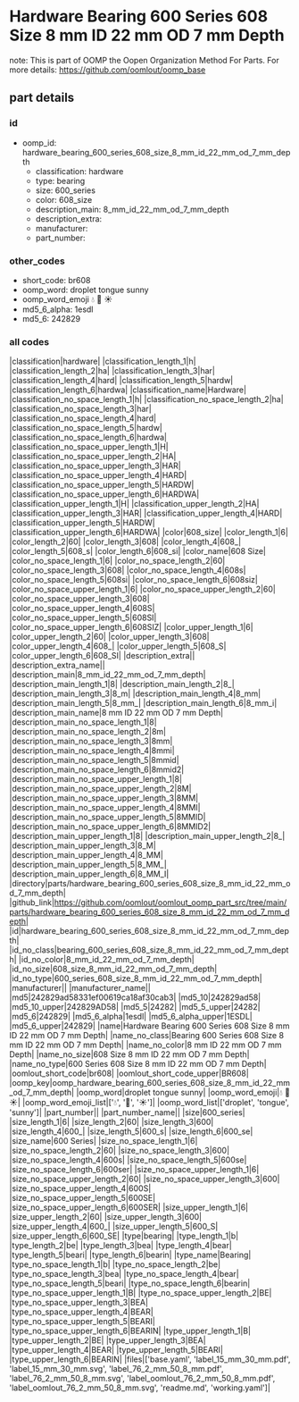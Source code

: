 # Hardware Bearing 600 Series 608 Size 8 mm ID 22 mm OD 7 mm Depth  

note: This is part of OOMP the Oopen Organization Method For Parts. For more details: https://github.com/oomlout/oomp_base

##  part details





### id
* oomp_id: hardware_bearing_600_series_608_size_8_mm_id_22_mm_od_7_mm_depth
  * classification: hardware
  * type: bearing
  * size: 600_series
  * color: 608_size
  * description_main: 8_mm_id_22_mm_od_7_mm_depth
  * description_extra: 
  * manufacturer: 
  * part_number: 

### other_codes
* short_code: br608
* oomp_word: droplet tongue sunny
* oomp_word_emoji :droplet: :tongue: :sunny:
* md5_6_alpha: 1esdl
* md5_6: 242829

### all codes 
|classification|hardware|
|classification_length_1|h|
|classification_length_2|ha|
|classification_length_3|har|
|classification_length_4|hard|
|classification_length_5|hardw|
|classification_length_6|hardwa|
|classification_name|Hardware|
|classification_no_space_length_1|h|
|classification_no_space_length_2|ha|
|classification_no_space_length_3|har|
|classification_no_space_length_4|hard|
|classification_no_space_length_5|hardw|
|classification_no_space_length_6|hardwa|
|classification_no_space_upper_length_1|H|
|classification_no_space_upper_length_2|HA|
|classification_no_space_upper_length_3|HAR|
|classification_no_space_upper_length_4|HARD|
|classification_no_space_upper_length_5|HARDW|
|classification_no_space_upper_length_6|HARDWA|
|classification_upper_length_1|H|
|classification_upper_length_2|HA|
|classification_upper_length_3|HAR|
|classification_upper_length_4|HARD|
|classification_upper_length_5|HARDW|
|classification_upper_length_6|HARDWA|
|color|608_size|
|color_length_1|6|
|color_length_2|60|
|color_length_3|608|
|color_length_4|608_|
|color_length_5|608_s|
|color_length_6|608_si|
|color_name|608 Size|
|color_no_space_length_1|6|
|color_no_space_length_2|60|
|color_no_space_length_3|608|
|color_no_space_length_4|608s|
|color_no_space_length_5|608si|
|color_no_space_length_6|608siz|
|color_no_space_upper_length_1|6|
|color_no_space_upper_length_2|60|
|color_no_space_upper_length_3|608|
|color_no_space_upper_length_4|608S|
|color_no_space_upper_length_5|608SI|
|color_no_space_upper_length_6|608SIZ|
|color_upper_length_1|6|
|color_upper_length_2|60|
|color_upper_length_3|608|
|color_upper_length_4|608_|
|color_upper_length_5|608_S|
|color_upper_length_6|608_SI|
|description_extra||
|description_extra_name||
|description_main|8_mm_id_22_mm_od_7_mm_depth|
|description_main_length_1|8|
|description_main_length_2|8_|
|description_main_length_3|8_m|
|description_main_length_4|8_mm|
|description_main_length_5|8_mm_|
|description_main_length_6|8_mm_i|
|description_main_name|8 mm ID 22 mm OD 7 mm Depth|
|description_main_no_space_length_1|8|
|description_main_no_space_length_2|8m|
|description_main_no_space_length_3|8mm|
|description_main_no_space_length_4|8mmi|
|description_main_no_space_length_5|8mmid|
|description_main_no_space_length_6|8mmid2|
|description_main_no_space_upper_length_1|8|
|description_main_no_space_upper_length_2|8M|
|description_main_no_space_upper_length_3|8MM|
|description_main_no_space_upper_length_4|8MMI|
|description_main_no_space_upper_length_5|8MMID|
|description_main_no_space_upper_length_6|8MMID2|
|description_main_upper_length_1|8|
|description_main_upper_length_2|8_|
|description_main_upper_length_3|8_M|
|description_main_upper_length_4|8_MM|
|description_main_upper_length_5|8_MM_|
|description_main_upper_length_6|8_MM_I|
|directory|parts/hardware_bearing_600_series_608_size_8_mm_id_22_mm_od_7_mm_depth|
|github_link|https://github.com/oomlout/oomlout_oomp_part_src/tree/main/parts/hardware_bearing_600_series_608_size_8_mm_id_22_mm_od_7_mm_depth|
|id|hardware_bearing_600_series_608_size_8_mm_id_22_mm_od_7_mm_depth|
|id_no_class|bearing_600_series_608_size_8_mm_id_22_mm_od_7_mm_depth|
|id_no_color|8_mm_id_22_mm_od_7_mm_depth|
|id_no_size|608_size_8_mm_id_22_mm_od_7_mm_depth|
|id_no_type|600_series_608_size_8_mm_id_22_mm_od_7_mm_depth|
|manufacturer||
|manufacturer_name||
|md5|242829ad58331ef00619ca18af30cab3|
|md5_10|242829ad58|
|md5_10_upper|242829AD58|
|md5_5|24282|
|md5_5_upper|24282|
|md5_6|242829|
|md5_6_alpha|1esdl|
|md5_6_alpha_upper|1ESDL|
|md5_6_upper|242829|
|name|Hardware Bearing 600 Series 608 Size 8 mm ID 22 mm OD 7 mm Depth|
|name_no_class|Bearing 600 Series 608 Size 8 mm ID 22 mm OD 7 mm Depth|
|name_no_color|8 mm ID 22 mm OD 7 mm Depth|
|name_no_size|608 Size 8 mm ID 22 mm OD 7 mm Depth|
|name_no_type|600 Series 608 Size 8 mm ID 22 mm OD 7 mm Depth|
|oomlout_short_code|br608|
|oomlout_short_code_upper|BR608|
|oomp_key|oomp_hardware_bearing_600_series_608_size_8_mm_id_22_mm_od_7_mm_depth|
|oomp_word|droplet tongue sunny|
|oomp_word_emoji|:droplet: :tongue: :sunny:|
|oomp_word_emoji_list|[':droplet:', ':tongue:', ':sunny:']|
|oomp_word_list|['droplet', 'tongue', 'sunny']|
|part_number||
|part_number_name||
|size|600_series|
|size_length_1|6|
|size_length_2|60|
|size_length_3|600|
|size_length_4|600_|
|size_length_5|600_s|
|size_length_6|600_se|
|size_name|600 Series|
|size_no_space_length_1|6|
|size_no_space_length_2|60|
|size_no_space_length_3|600|
|size_no_space_length_4|600s|
|size_no_space_length_5|600se|
|size_no_space_length_6|600ser|
|size_no_space_upper_length_1|6|
|size_no_space_upper_length_2|60|
|size_no_space_upper_length_3|600|
|size_no_space_upper_length_4|600S|
|size_no_space_upper_length_5|600SE|
|size_no_space_upper_length_6|600SER|
|size_upper_length_1|6|
|size_upper_length_2|60|
|size_upper_length_3|600|
|size_upper_length_4|600_|
|size_upper_length_5|600_S|
|size_upper_length_6|600_SE|
|type|bearing|
|type_length_1|b|
|type_length_2|be|
|type_length_3|bea|
|type_length_4|bear|
|type_length_5|beari|
|type_length_6|bearin|
|type_name|Bearing|
|type_no_space_length_1|b|
|type_no_space_length_2|be|
|type_no_space_length_3|bea|
|type_no_space_length_4|bear|
|type_no_space_length_5|beari|
|type_no_space_length_6|bearin|
|type_no_space_upper_length_1|B|
|type_no_space_upper_length_2|BE|
|type_no_space_upper_length_3|BEA|
|type_no_space_upper_length_4|BEAR|
|type_no_space_upper_length_5|BEARI|
|type_no_space_upper_length_6|BEARIN|
|type_upper_length_1|B|
|type_upper_length_2|BE|
|type_upper_length_3|BEA|
|type_upper_length_4|BEAR|
|type_upper_length_5|BEARI|
|type_upper_length_6|BEARIN|
|files|['base.yaml', 'label_15_mm_30_mm.pdf', 'label_15_mm_30_mm.svg', 'label_76_2_mm_50_8_mm.pdf', 'label_76_2_mm_50_8_mm.svg', 'label_oomlout_76_2_mm_50_8_mm.pdf', 'label_oomlout_76_2_mm_50_8_mm.svg', 'readme.md', 'working.yaml']|
